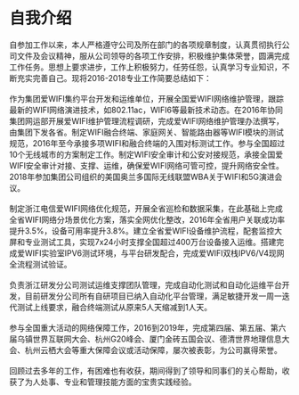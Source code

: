 
# 自我介绍

自参加工作以来，本人严格遵守公司及所在部门的各项规章制度，认真贯彻执行公司文件及会议精神，服从公司领导的各项工作安排，积极维护集体荣誉，圆满完成工作任务。思想上要求进步，工作上积极努力，任劳任怨，认真学习专业知识，不断充实完善自己。现将2016-2018专业工作简要总结如下：
<br><br>
作为集团爱WIFI集约平台开发和运维单位，开展全国爱WIFI网络维护管理，跟踪最新的WIFI网络演进技术，如802.11ac，WIFI6等最新技术动态。在2016年协同集团网运部开展爱WIFI维护管理流程调研，完成爱WIFI网络维护管理办法撰写，由集团下发各省。制定WIFI融合终端、家庭网关、智能路由器等WIFI模块的测试规范，2016年至今承接多项WIFI和融合终端的入围对标测试工作。参与全国超过10个无线城市的方案制定工作。制定WIFI安全审计和公安对接规范，承接全国爱WIFI安全审计对接、支撑、运维，确保爱WIFI网络可管可控，提升网络安全性。2018年参加集团公司组织的美国奥兰多国际无线联盟WBA关于WIFI和5G演进会议。
<br><br>
制定浙江电信爱WIFI网络优化规范，开展全省巡检和数据采集，在此基础上完成全省WIFI网络分场景优化方案，落实全网优化整改，2016年全省用户关联成功率提升3.5%，设备可用率提升3.8%。建立全省爱WIFI设备维护流程，配套监控大屏和专业测试工具，实现7x24小时支撑全国超过400万台设备接入运维。搭建完成爱WIFI实验室IPV6测试环境，与平台研发配合，完成爱WIFI双栈IPV6/V4现网全流程测试验证。
<br><br>
负责浙江研发分公司测试运维支撑团队管理，完成自动化测试和自动化运维平台开发，目前研发分公司所有自研项目已纳入自动化平台管理，满足敏捷开发一周一迭代测试上线要求，融合终端测试从原来5人天缩减到1人天。
<br><br>
参与全国重大活动的网络保障工作，2016到2019年，完成第四届、第五届、第六届乌镇世界互联网大会、杭州G20峰会、厦门金砖五国会议、德清世界地理信息大会、杭州云栖大会等重大保障会议或活动保障，屡次被表彰，为公司赢得荣誉。
<br><br>
回顾过去多年的工作，有困难也有收获，期间得到了领导和同事们的关心帮助，收获了为人处事、专业和管理技能方面的宝贵实践经验。





